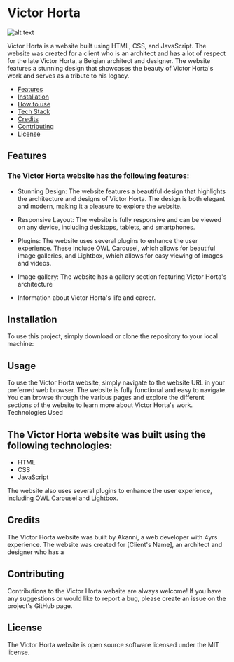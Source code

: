 # Victor Horta

![alt text](https://github.com/Harkanni/John-Horta/blob/main/images/PAGE%20SS.png)

Victor Horta is a website built using HTML, CSS, and JavaScript. The website was created for a client who is an architect and has a lot of respect for the late Victor Horta, a Belgian architect and designer. The website features a stunning design that showcases the beauty of Victor Horta's work and serves as a tribute to his legacy.

- [Features](#features)
- [Installation](#installation)
- [How to use](#installation)
- [Tech Stack](#usage)
- [Credits](#credit)
- [Contributing](#contributing)
- [License](#license)

##	Features

### The Victor Horta website has the following features:

- Stunning Design: The website features a beautiful design that highlights the architecture and designs of Victor Horta. The design is both elegant and modern, making it a pleasure to explore the website.

- Responsive Layout: The website is fully responsive and can be viewed on any device, including desktops, tablets, and smartphones.

- Plugins: The website uses several plugins to enhance the user experience. These include OWL Carousel, which allows for beautiful image galleries, and Lightbox, which allows for easy viewing of images and videos.

- Image gallery: The website has a gallery section featuring Victor Horta's architecture

- Information about Victor Horta's life and career.

## Installation

To use this project, simply download or clone the repository to your local machine:


## Usage

To use the Victor Horta website, simply navigate to the website URL in your preferred web browser. The website is fully functional and easy to navigate. You can browse through the various pages and explore the different sections of the website to learn more about Victor Horta's work.
Technologies Used

## The Victor Horta website was built using the following technologies:

- HTML
- CSS
- JavaScript

The website also uses several plugins to enhance the user experience, including OWL Carousel and Lightbox.

##	Credits

The Victor Horta website was built by Akanni, a web developer with 4yrs experience. The website was created for [Client's Name], an architect and designer who has a

##	Contributing

Contributions to the Victor Horta website are always welcome! If you have any suggestions or would like to report a bug, please create an issue on the project's GitHub page.

##	License

The Victor Horta website is open source software licensed under the MIT license.